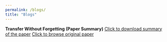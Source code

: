 ```yaml
---
permalink: /blogs/
title: "Blogs"
---
```


**Transfer Without Forgetting (Paper Summary)**
[Click to download summary of the paper](http://nourhanb.github.io/files/twf.pdf) 
[Click to browse original paper](https://arxiv.org/pdf/2206.00388.pdf) 
